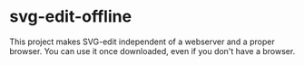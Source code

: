 svg-edit-offline
================

This project makes SVG-edit independent of a webserver and a proper browser. You can use it once downloaded, even if you don't have a browser.
